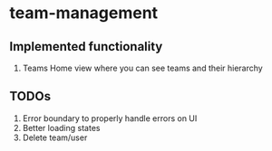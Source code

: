# team-management

## Implemented functionality

1. Teams Home view where you can see teams and their hierarchy


## TODOs

1. Error boundary to properly handle errors on UI
2. Better loading states
3. Delete team/user